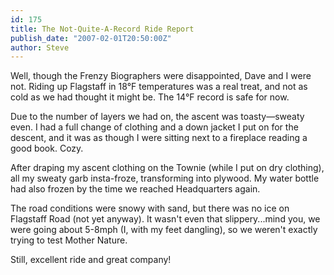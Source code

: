 ```yaml
---
id: 175
title: The Not-Quite-A-Record Ride Report
publish_date: "2007-02-01T20:50:00Z"
author: Steve
---
```

Well, though the Frenzy Biographers were disappointed, Dave and I were not. Riding up Flagstaff in 18°F temperatures was a real treat, and not as cold as we had thought it might be. The 14°F record is safe for now.

Due to the number of layers we had on, the ascent was toasty—sweaty even. I had a full change of clothing and a down jacket I put on for the descent, and it was as though I were sitting next to a fireplace reading a good book. Cozy.

After draping my ascent clothing on the Townie (while I put on dry clothing), all my sweaty garb insta-froze, transforming into plywood. My water bottle had also frozen by the time we reached Headquarters again.

The road conditions were snowy with sand, but there was no ice on Flagstaff Road (not yet anyway). It wasn't even that slippery...mind you, we were going about 5-8mph (I, with my feet dangling), so we weren't exactly trying to test Mother Nature.

Still, excellent ride and great company!
